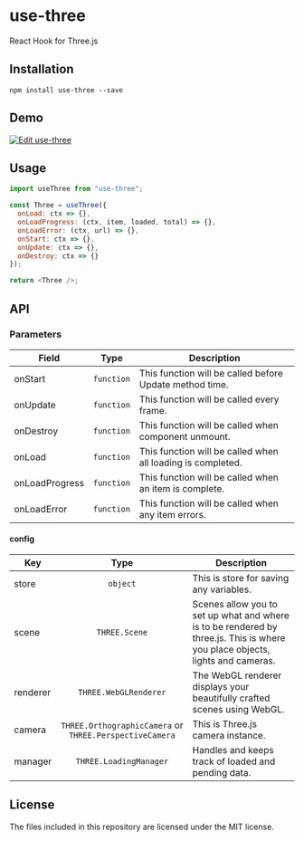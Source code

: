 # use-three

React Hook for Three.js

## Installation

```
npm install use-three --save
```

## Demo

[![Edit use-three](https://codesandbox.io/static/img/play-codesandbox.svg)](https://codesandbox.io/s/use-three-duck-demo-u77us)

## Usage

```javascript
import useThree from "use-three";

const Three = useThree({
  onLoad: ctx => {},
  onLoadProgress: (ctx, item, loaded, total) => {},
  onLoadError: (ctx, url) => {},
  onStart: ctx => {},
  onUpdate: ctx => {},
  onDestroy: ctx => {}
});

return <Three />;
```

## API

### Parameters

| Field          |    Type    | Description                                                 |
| -------------- | :--------: | ----------------------------------------------------------- |
| onStart        | `function` | This function will be called before Update method time.     |
| onUpdate       | `function` | This function will be called every frame.                   |
| onDestroy      | `function` | This function will be called when component unmount.        |
| onLoad         | `function` | This function will be called when all loading is completed. |
| onLoadProgress | `function` | This function will be called when an item is complete.      |
| onLoadError    | `function` | This function will be called when any item errors.          |

#### config

| Key      |                          Type                           | Description                                                                                                                   |
| -------- | :-----------------------------------------------------: | ----------------------------------------------------------------------------------------------------------------------------- |
| store    |                        `object`                         | This is store for saving any variables.                                                                                       |
| scene    |                      `THREE.Scene`                      | Scenes allow you to set up what and where is to be rendered by three.js. This is where you place objects, lights and cameras. |
| renderer |                  `THREE.WebGLRenderer`                  | The WebGL renderer displays your beautifully crafted scenes using WebGL.                                                      |
| camera   | `THREE.OrthographicCamera` or `THREE.PerspectiveCamera` | This is Three.js camera instance.                                                                                             |
| manager  |                 `THREE.LoadingManager`                  | Handles and keeps track of loaded and pending data.                                                                           |

## License

The files included in this repository are licensed under the MIT license.
